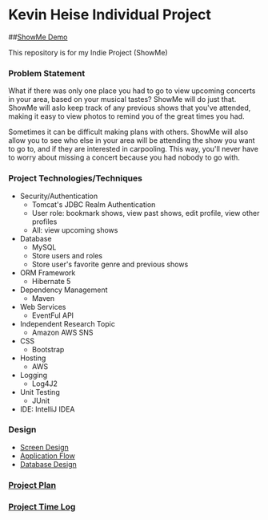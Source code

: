 # Kevin Heise Individual Project

##[ShowMe Demo]()

This repository is for my Indie Project (ShowMe)

### Problem Statement

What if there was only one place you had to go to view upcoming concerts in your area, based on your musical tastes? ShowMe will do just that. ShowMe will aslo keep track of any previous shows that you've attended, making it easy to view photos to remind you of the great times you had.

Sometimes it can be difficult making plans with others. ShowMe will also allow you to see who else in your area will be attending the show you want to go to, and if they are interested in carpooling. This way, you'll never have to worry about missing a concert because you had nobody to go with. 

### Project Technologies/Techniques

* Security/Authentication
  * Tomcat's JDBC Realm Authentication
  * User role: bookmark shows, view past shows, edit profile, view other profiles
  * All: view upcoming shows
* Database
  * MySQL
  * Store users and roles
  * Store user's favorite genre and previous shows
* ORM Framework
  * Hibernate 5
* Dependency Management
  * Maven
* Web Services
  * EventFul API
* Independent Research Topic
  * Amazon AWS SNS
* CSS
  * Bootstrap
* Hosting
  * AWS
* Logging
  * Log4J2
* Unit Testing
  * JUnit
* IDE: IntelliJ IDEA

### Design

* [Screen Design](DesignDocuments/ScreenDesign.md)
* [Application Flow](DesignDocuments/ApplicationFlow.md)
* [Database Design](DesignDocuments/ConcertFinderDatabase.png)

### [Project Plan](ProjectPlan.md)

### [Project Time Log](TimeLog.md)